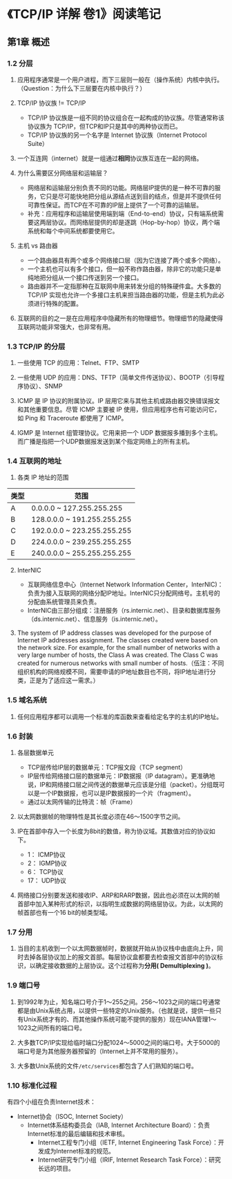 # 《TCP/IP 详解 卷1》阅读笔记

## 第1章 概述

### 1.2 分层

1. 应用程序通常是一个用户进程，而下三层则一般在（操作系统）内核中执行。（Question：为什么下三层要在内核中执行？）

2. TCP/IP 协议族 != TCP/IP
    - TCP/IP 协议族是一组不同的协议组合在一起构成的协议族。尽管通常称该协议族为 TCP/IP，但TCP和IP只是其中的两种协议而已。
    - TCP/IP 协议族的另一个名字是 Internet 协议族（Internet Protocol Suite）

3. 一个互连网（internet）就是一组通过**相同**协议族互连在一起的网络。

4. 为什么需要区分网络层和运输层？
    - 网络层和运输层分别负责不同的功能。网络层IP提供的是一种不可靠的服务，它只是尽可能快地把分组从源结点送到目的结点，但是并不提供任何可靠性保证。而TCP在不可靠的IP层上提供了一个可靠的运输层。
    - 补充：应用程序和运输层使用端到端（End-to-end）协议，只有端系统需要这两层协议。而网络层提供的却是逐跳（Hop-by-hop）协议，两个端系统和每个中间系统都要使用它。

5. 主机 vs 路由器
    - 一个路由器具有两个或多个网络接口层（因为它连接了两个或多个网络）。
    - 一个主机也可以有多个接口，但一般不称作路由器，除非它的功能只是单纯地把分组从一个接口传送到另一个接口。
    - 路由器并不一定指那种在互联网中用来转发分组的特殊硬件盒。大多数的 TCP/IP 实现也允许一个多接口主机来担当路由器的功能，但是主机为此必须进行特殊的配置。

6. 互联网的目的之一是在应用程序中隐藏所有的物理细节。物理细节的隐藏使得互联网功能非常强大，也非常有用。

### 1.3 TCP/IP 的分层

1. 一些使用 TCP 的应用：Telnet、FTP、SMTP

2. 一些使用 UDP 的应用：DNS、TFTP（简单文件传送协议）、BOOTP（引导程序协议）、SNMP

3. ICMP 是 IP 协议的附属协议。IP 层用它来与其他主机或路由器交换错误报文和其他重要信息。尽管 ICMP 主要被 IP 使用，但应用程序也有可能访问它，如 Ping 和 Traceroute 都使用了 ICMP。

4. IGMP 是 Internet 组管理协议。它用来把一个 UDP 数据报多播到多个主机。而广播是指把一个UDP数据报发送到某个指定网络上的所有主机。

### 1.4 互联网的地址

1. 各类 IP 地址的范围

类型 |             范围            |
---- | --------------------------- |
  A  |   0.0.0.0 ~ 127.255.255.255 |
  B  | 128.0.0.0 ~ 191.255.255.255 |
  C  | 192.0.0.0 ~ 223.255.255.255 |
  D  | 224.0.0.0 ~ 239.255.255.255 |
  E  | 240.0.0.0 ~ 255.255.255.255 |

2. InterNIC
    - 互联网络信息中心（Internet Network Information Center，InterNIC)：负责为接入互联网的网络分配IP地址。InterNIC只分配网络号。主机号的分配由系统管理员来负责。
    - InterNIC由三部分组成：注册服务（rs.internic.net）、目录和数据库服务（ds.internic.net）、信息服务（is.internic.net）。

3. The system of IP address classes was developed for the purpose of Internet IP addresses assignment. The classes created were based on the network size. For example, for the small number of networks with a very large number of hosts, the Class A was created. The Class C was created for numerous networks with small number of hosts.（伍注：不同组织机构的网络规模不同，需要申请的IP地址数目也不同，将IP地址进行分类，正是为了适应这一需求。）

### 1.5 域名系统

1. 任何应用程序都可以调用一个标准的库函数来查看给定名字的主机的IP地址。

### 1.6 封装

1. 各层数据单元
    - TCP层传给IP层的数据单元：TCP报文段（TCP segment）
    - IP层传给网络接口层的数据单元：IP数据报（IP datagram）。更准确地说，IP和网络接口层之间传送的数据单元应该是分组（packet）。分组既可以是一个IP数据报，也可以是IP数据报的一个片（fragment）。
    - 通过以太网传输的比特流：帧（Frame）

2. 以太网数据帧的物理特性是其长度必须在46～1500字节之间。

3. IP在首部中存入一个长度为8bit的数值，称为协议域。其数值对应的协议如下。
    - 1： ICMP协议
    - 2： IGMP协议
    - 6： TCP协议
    - 17： UDP协议

4. 网络接口分别要发送和接收IP、ARP和RARP数据，因此也必须在以太网的帧首部中加入某种形式的标识，以指明生成数据的网络层协议。为此，以太网的帧首部也有一个16 bit的帧类型域。

### 1.7 分用

1. 当目的主机收到一个以太网数据帧时，数据就开始从协议栈中由底向上升，同时去掉各层协议加上的报文首部。每层协议盒都要去检查报文首部中的协议标识，以确定接收数据的上层协议。这个过程称为**分用( Demultiplexing )**。

### 1.9 端口号

1. 到1992年为止，知名端口号介于1～255之间。256～1023之间的端口号通常都是由Unix系统占用，以提供一些特定的Unix服务。（也就是说，提供一些只有Unix系统才有的、而其他操作系统可能不提供的服务）现在IANA管理1～1023之间所有的端口号。

2. 大多数TCP/IP实现给临时端口分配1024～5000之间的端口号。大于5000的端口号是为其他服务器预留的（Internet上并不常用的服务）。

3. 大多数Unix系统的文件`/etc/services`都包含了人们熟知的端口号。

### 1.10 标准化过程

有四个小组在负责Internet技术：

- Internet协会（ISOC, Internet Society）
    - Internet体系结构委员会（IAB, Internet Architecture Board）：负责Internet标准的最后编辑和技术审核。
        - Internet工程专门小组（IETF, Internet Engineering Task Force）：开发成为Internet标准的规范。
        - Internet研究专门小组（IRIF, Internet Research Task Force）：研究长远的项目。
